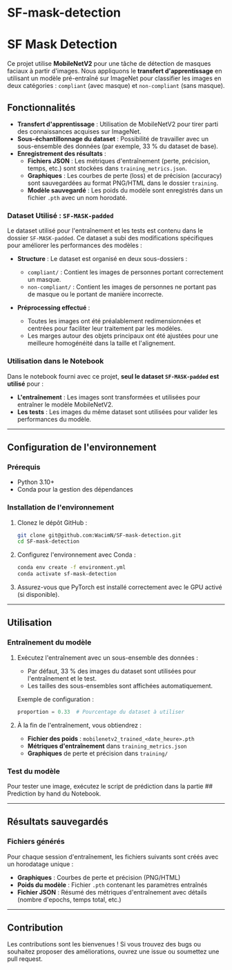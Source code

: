# SF-mask-detection

# SF Mask Detection

Ce projet utilise **MobileNetV2** pour une tâche de détection de masques faciaux à partir d'images. Nous appliquons le **transfert d'apprentissage** en utilisant un modèle pré-entraîné sur ImageNet pour classifier les images en deux catégories : `compliant` (avec masque) et `non-compliant` (sans masque).

## Fonctionnalités

- **Transfert d'apprentissage** : Utilisation de MobileNetV2 pour tirer parti des connaissances acquises sur ImageNet.
- **Sous-échantillonnage du dataset** : Possibilité de travailler avec un sous-ensemble des données (par exemple, 33 % du dataset de base).
- **Enregistrement des résultats** :
  - **Fichiers JSON** : Les métriques d'entraînement (perte, précision, temps, etc.) sont stockées dans `training_metrics.json`.
  - **Graphiques** : Les courbes de perte (loss) et de précision (accuracy) sont sauvegardées au format PNG/HTML dans le dossier `training`.
  - **Modèle sauvegardé** : Les poids du modèle sont enregistrés dans un fichier `.pth` avec un nom horodaté.
  

### Dataset Utilisé : `SF-MASK-padded`

Le dataset utilisé pour l'entraînement et les tests est contenu dans le dossier `SF-MASK-padded`. Ce dataset a subi des modifications spécifiques pour améliorer les performances des modèles :

- **Structure** : Le dataset est organisé en deux sous-dossiers :
  - `compliant/` : Contient les images de personnes portant correctement un masque.
  - `non-compliant/` : Contient les images de personnes ne portant pas de masque ou le portant de manière incorrecte.
  
- **Préprocessing effectué** :
  - Toutes les images ont été préalablement redimensionnées et centrées pour faciliter leur traitement par les modèles.
  - Les marges autour des objets principaux ont été ajustées pour une meilleure homogénéité dans la taille et l'alignement.

### Utilisation dans le Notebook

Dans le notebook fourni avec ce projet, **seul le dataset `SF-MASK-padded` est utilisé** pour :
- **L'entraînement** : Les images sont transformées et utilisées pour entraîner le modèle MobileNetV2.
- **Les tests** : Les images du même dataset sont utilisées pour valider les performances du modèle.

---

## Configuration de l'environnement

### Prérequis
- Python 3.10+
- Conda pour la gestion des dépendances

### Installation de l'environnement

1. Clonez le dépôt GitHub :
   ```bash
   git clone git@github.com:WacimN/SF-mask-detection.git
   cd SF-mask-detection
   ```

2. Configurez l'environnement avec Conda :
   ```bash
   conda env create -f environment.yml
   conda activate sf-mask-detection
   ```

3. Assurez-vous que PyTorch est installé correctement avec le GPU activé (si disponible).

---

## Utilisation

### Entraînement du modèle

1. Exécutez l'entraînement avec un sous-ensemble des données :
   - Par défaut, 33 % des images du dataset sont utilisées pour l'entraînement et le test.
   - Les tailles des sous-ensembles sont affichées automatiquement.

   Exemple de configuration :
   ```python
   proportion = 0.33  # Pourcentage du dataset à utiliser
   ```

2. À la fin de l'entraînement, vous obtiendrez :
   - **Fichier des poids** : `mobilenetv2_trained_<date_heure>.pth`
   - **Métriques d'entraînement** dans `training_metrics.json`
   - **Graphiques** de perte et précision dans `training/`

### Test du modèle

Pour tester une image, exécutez le script de prédiction dans la partie ## Prediction by hand  du Notebook.

---

## Résultats sauvegardés

### Fichiers générés

Pour chaque session d'entraînement, les fichiers suivants sont créés avec un horodatage unique :
- **Graphiques** : Courbes de perte et précision (PNG/HTML)
- **Poids du modèle** : Fichier `.pth` contenant les paramètres entraînés
- **Fichier JSON** : Résumé des métriques d'entraînement avec détails (nombre d'epochs, temps total, etc.)


---

## Contribution
Les contributions sont les bienvenues ! Si vous trouvez des bugs ou souhaitez proposer des améliorations, ouvrez une issue ou soumettez une pull request.
